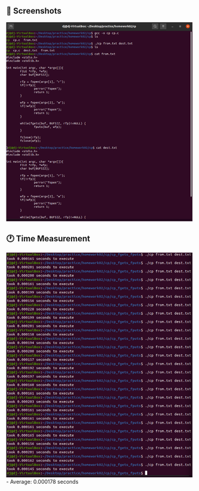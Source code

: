## :camera_flash: Screenshots
<img src="screenshot.png" width="500">

## :clock1: Time Measurement
<img src="screenshot_time.png" width="500">
- Average: 0.000178 seconds
